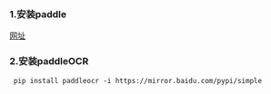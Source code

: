 ### 1.安装paddle
[网址](https://www.paddlepaddle.org.cn/install/quick?docurl=/documentation/docs/zh/develop/install/pip/windows-pip.html)
### 2.安装paddleOCR
```
 pip install paddleocr -i https://mirror.baidu.com/pypi/simple
```

